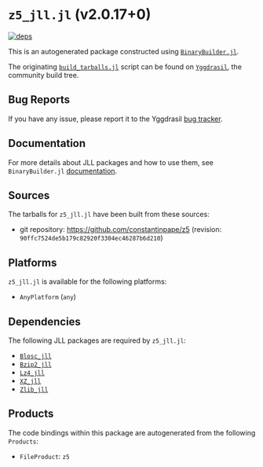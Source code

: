 # `z5_jll.jl` (v2.0.17+0)

[![deps](https://juliahub.com/docs/z5_jll/deps.svg)](https://juliahub.com/ui/Packages/z5_jll/0RuzX?page=2)

This is an autogenerated package constructed using [`BinaryBuilder.jl`](https://github.com/JuliaPackaging/BinaryBuilder.jl).

The originating [`build_tarballs.jl`](https://github.com/JuliaPackaging/Yggdrasil/blob/85481db517eaa5ad667170f32c1b0013ee658757/Z/z5/build_tarballs.jl) script can be found on [`Yggdrasil`](https://github.com/JuliaPackaging/Yggdrasil/), the community build tree.

## Bug Reports

If you have any issue, please report it to the Yggdrasil [bug tracker](https://github.com/JuliaPackaging/Yggdrasil/issues).

## Documentation

For more details about JLL packages and how to use them, see `BinaryBuilder.jl` [documentation](https://docs.binarybuilder.org/stable/jll/).

## Sources

The tarballs for `z5_jll.jl` have been built from these sources:

* git repository: https://github.com/constantinpape/z5 (revision: `90ffc7524de5b179c82920f3304ec46287b6d210`)

## Platforms

`z5_jll.jl` is available for the following platforms:

* `AnyPlatform` (`any`)

## Dependencies

The following JLL packages are required by `z5_jll.jl`:

* [`Blosc_jll`](https://github.com/JuliaBinaryWrappers/Blosc_jll.jl)
* [`Bzip2_jll`](https://github.com/JuliaBinaryWrappers/Bzip2_jll.jl)
* [`Lz4_jll`](https://github.com/JuliaBinaryWrappers/Lz4_jll.jl)
* [`XZ_jll`](https://github.com/JuliaBinaryWrappers/XZ_jll.jl)
* [`Zlib_jll`](https://github.com/JuliaBinaryWrappers/Zlib_jll.jl)

## Products

The code bindings within this package are autogenerated from the following `Products`:

* `FileProduct`: `z5`
